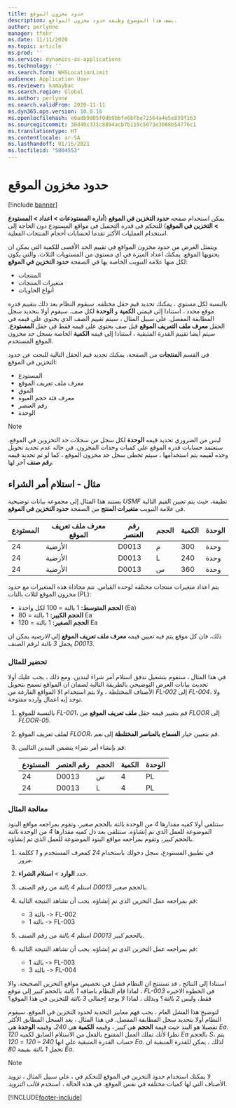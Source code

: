 ```yaml
---
title: حدود مخزون الموقع
description: يصف هذا الموضوع وظيفة حدود مخزون المواقع.
author: perlynne
manager: tfehr
ms.date: 11/11/2020
ms.topic: article
ms.prod: ''
ms.service: dynamics-ax-applications
ms.technology: ''
ms.search.form: WHSLocationLimit
audience: Application User
ms.reviewer: kamaybac
ms.search.region: Global
ms.author: perlynne
ms.search.validFrom: 2020-11-11
ms.dyn365.ops.version: 10.0.16
ms.openlocfilehash: e0adb9d05f0db9bbfe6bfbe72564a4e5e839f163
ms.sourcegitcommit: 38d40c331c8894acb7b119c5073e3088b54776c1
ms.translationtype: HT
ms.contentlocale: ar-SA
ms.lasthandoff: 01/15/2021
ms.locfileid: "5004553"
---
```

# <a name="location-stocking-limits"></a>حدود مخزون الموقع

[!include [banner](../includes/banner.md)]

يمكن استخدام صفحه **حدود التخزين في الموقع** (**أداره المستودعات \> اعداد \> المستودع \> التخزين في الموقع**) للتحكم في قدره التحميل في مواقع المستودع دون الحاجة إلى استخدام العمليات الأكثر تقدما لحسابات أحجام المنتجات الفعلية.

ويتمثل الغرض من حدود مخزون المواقع في تقييم الحد الأقصى للكمية التي يمكن ان يحتويها الموقع. يمكنك اعداد الميزة في اي مستوي من المستويات الثلاث، والتي يكون لكل منها علامة التبويب الخاصة بها في الصفحة **حدود التخزين في الموقع**:

- المنتجات
- متغيرات المنتجات
- أنواع الحاويات

بالنسبة لكل مستوي ، يمكنك تحديد قيم حقل مختلفه. سيقوم النظام بعد ذلك بتقييم قدره موقع محدد ، استنادا إلى قيمتي **الكمية** و **الوحدة** لكل صف. سيقوم أولا بتحديد سجل المطابقة المفصل. علي سبيل المثال ، سيتم تقييم الصف الذي يحتوي علي قيمه في الحقل **معرف ملف التعريف الموقع** قبل صف يحتوي علي قيمه فقط في حقل **المستودع**. سيتم أيضا تقييم القدرة المتبقية ، استنادا إلى قيمه **الكمية** الخاصة بسجل حد مخزون الموقع المستخدم.

في القسم **المنتجات** من الصفحة، يمكنك تحديد قيم الحقل التالية للبحث عن حدود التخزين في الموقع:

- المستودع
- معرف ملف تعريف الموقع
-  الموق
- معرف فئة حجم العبوة
- رقم العنصر
- الوحدة

> [!NOTE]
> ليس من الضروري تحديد قيمه **الوحدة** لكل سجل من سجلات حد التخزوين في الموقع. ستعتمد حسابات قدره الموقع علي كميات وحدات المخزون. في حاله عدم تحديد تحويل وحده لقيمه يتم استخدامها ، سيتم تخطي سجل حد مخزون الموقع ، كما لو تم تحديد قيمه **رقم صنف** آخر لها.

## <a name="example--purchase-order-receiving"></a>مثال - استلام أمر الشراء

يستند هذا المثال إلى مجموعه بيانات توضيحية *USMF* نظيفة، حيث يتم تعيين القيم التالية في علامة التبويب **متغيرات المنتج** من الصفحة **حدود التخزين في الموقع**.

| المستودع | معرف ملف تعريف الموقع | رقم العنصر | الحجم | الكمية | الوحدة |
|-----------|---------------------|-------------|------|----------|------|
| 24        | الأرضية               | D0013       | ‏‫م‬    | 300      | وحدة   |
| 24        | الأرضية               | D0013       | L    | 240      | وحدة   |
| 24        | الأرضية               | D0013       | س    | 360      | وحدة   |

يتم اعداد متغيرات منتجات مختلفه لوحده القياس. تتم محاذاة هذه المتغيرات مع حدود مخزون الموقع لثلاث بالتات (PL):

- **الحجم المتوسط:** 1 بالتة = 100 لكل واحدة (Ea)
- **الحجم الكبير:** 1 بالتة = 80 Ea
- **الحجم الصغير:** 1 بالتة = 120 Ea

ذلك، فان كل موقع يتم فيه تعيين قيمه **معرف ملف تعريف الموقع** إلى *الارضيه* يمكن ان يحمل *3* *بالتة* لرقم الصنف *D0013*.

### <a name="prepare-for-the-example"></a>تحضير للمثال

في هذا المثال ، ستقوم بتشغيل تدفق استلام أمر شراء لبندين. ومع ذلك ، يجب عليك أولا تحديث بيانات العرض التوضيحي بالطريقة التالية لضمان ان المواقع تسمح بتحويل الأصناف المختلطة ، ولا يتم استخدام الا المواقع الفارغة من *FL-002* إلى *FL-004*، ولا توجد إيه اعمال وارده مفتوحة.

1. بالنسبة للموقع *FL-001*، قم بتغيير قيمه حقل **ملف تعريف الموقع** من *FLOOR* إلى *FLOOR-05*.
1. لملف تعريف الموقع *FLOOR*، قم بتعيين خيار **السماح بالعناصر المختلطة** إلى *نعم*.
1. قم بإنشاء أمر شراء يتضمن البندين التاليين:

    | المستودع | رقم العنصر | الحجم | الكمية | الوحدة |
    |-----------|-------------|------|----------|------|
    | 24        | D0013       | س    | 4        | PL   |
    | 24        | D0013       | L    | 4        | PL   |

### <a name="process-the-example"></a>معالجة المثال

ستتلقى أولا كميه مقدارها *4* من الوحدة *بالتة* بالحجم *صغير*، وتقوم بمراجعه مواقع البنود الموضوعة للعمل الذي تم إنشاؤه. ستتلقى بعد ذل كميه مقدارها *4* من الوحدة *بالتة* بالحجم *كبير*، وتقوم بمراجعه مواقع البنود الموضوعة للعمل الذي تم إنشاؤه.

1. في تطبيق المستودع، سجل دخولك باستخدام *24* كمعرف المستخدم و *1* ككلمة مرور.
1. حدد **الوارد** \> **استلام الشراء**.
1. استلم *4* *بالتة* من رقم الصنف *D0013* بالحجم *صغير*.
1. قم بمراجعه عمل التخزين الذي تم إنشاؤه. يجب أن تشاهد النتيجة التالية:

    - 3 بالتة -\> FL-002
    - 1 بالتة -\> FL-003

1. استلم *4* *بالتة* من رقم الصنف *D0013* بالحجم *كبير*.
1. قم بمراجعه عمل التخزين الذي تم إنشاؤه. يجب أن تشاهد النتيجة التالية:

    - 1 بالتة -\> FL-003
    - 3 بالتة -\> FL-004

استنادا إلى النتائج ، قد تستنتج ان النظام فشل في تخصيص مواقع التخزين الصحيحة. والا ، لماذا قام النظام باضافه *1* *بالتة* بالحجم *كبير* إلى موقع *FL-003* في الخطوة الاخيره فقط، وليس *2* *بالتة*؟ وبذلك ، لماذا لا يوجد إجمالي *3* *بالتة* للتخزين في هذا الموقع؟

لتوضيح هذا الفشل العام ، يجب فهم معايير التحديد لحدود التخزين في الموقع. سيقوم النظام أولا بتحديد سجل المطابقة المفصل. في هذا المثال ، يعد السجل المطابق الأكثر تفصيلا هو البند حيث قيمة **الحجم** هي *كبير* ، وقيمه **الكمية** هي *240*، وقيمه **الوحدة** هي *Ea*. نظرا لأنك تملك العمل المفتوح بالفعل من الاستلام السابق لكميه *120* *Ea* بالحجم *S*، يتم حساب القدرة المتبقية علي انها *240* – *120* = *120* *Ea*. لذلك ، يمكن للقدرة المتبقية ان تحمل *1* *بالتة* بقيمة *80* *Ea*.

> [!NOTE]
> لا يمكنك استخدام حدود التخزين في الموقع للتحكم في ، علي سبيل المثال ، تزويد الأصناف التي لها كميات مختلفه في نفس الموقع. في هذه الحالة ، استخدم *قالب التزويد*.


[!INCLUDE[footer-include](../../includes/footer-banner.md)]
